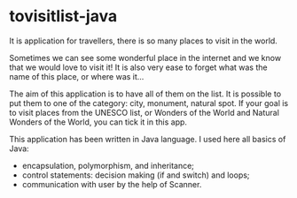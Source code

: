 # tovisitlist-java
It is application for travellers, there is so many places to visit in the world.

Sometimes we can see some wonderful place in the internet and we know that we would love to visit it!
It is also very ease to forget what was the name of this place, or where was it...

The aim of this application is to have all of them on the list.
It is possible to put them to one of the category: city, monument, natural spot.
If your goal is to visit places from the UNESCO list, or Wonders of the World and Natural Wonders of the World, you can tick it in this app.

This application has been written in Java language. 
I used here all basics of Java:
  - encapsulation, polymorphism, and inheritance;
  - control statements: decision making (if and switch) and loops;
  - communication with user by the help of Scanner.
